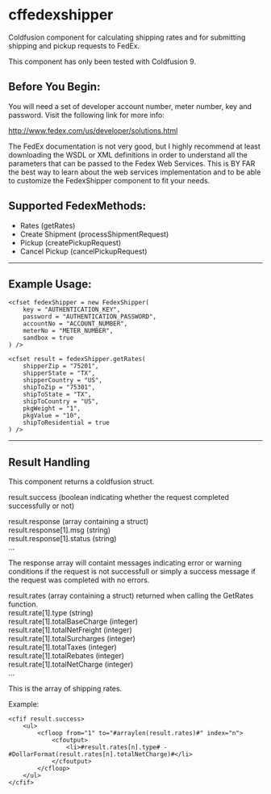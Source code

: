 cffedexshipper
==============

Coldfusion component for calculating shipping rates and for submitting shipping and pickup requests to FedEx.

This component has only been tested with Coldfusion 9. 

Before You Begin:
-----------------

You will need a set of developer account number, meter number, key and password. Visit the following link for more info:

http://www.fedex.com/us/developer/solutions.html

The FedEx documentation is not very good, but I highly recommend at least downloading the WSDL or XML definitions in order to understand all the parameters that can be passed to the Fedex Web Services. This is BY FAR the best way to learn about the web services implementation and to be able to customize the FedexShipper component to fit your needs.

Supported FedexMethods:
------------------

- Rates (getRates)
- Create Shipment (processShipmentRequest)
- Pickup (createPickupRequest)
- Cancel Pickup (cancelPickupRequest)

---------------
Example Usage:
---------------
	
	<cfset fedexShipper = new FedexShipper(
		key = "AUTHENTICATION_KEY",
		password = "AUTHENTICATION_PASSWORD",
		accountNo = "ACCOUNT_NUMBER",
		meterNo = "METER_NUMBER",
		sandbox = true
	) />

	<cfset result = fedexShipper.getRates(
		shipperZip = "75201",
		shipperState = "TX",
		shipperCountry = "US",
		shipToZip = "75301",
		shipToState = "TX",
		shipToCountry = "US",
		pkgWeight = "1",
		pkgValue = "10",
		shipToResidential = true
	) />

------------------
Result Handling
------------------

This component returns a coldfusion struct. 

result.success (boolean indicating whether the request completed successfully or not)

result.response (array containing a struct)  
	result.response[1].msg		(string)  
	result.response[1].status	(string)  
	... 

The response array will containt messages indicating error or warning conditions if the request is not successfull or simply a success message if the request was completed with no errors. 

result.rates (array containing a struct) returned when calling the GetRates function.  
	result.rate[1].type 							(string)  
	result.rate[1].totalBaseCharge		(integer)  
	result.rate[1].totalNetFreight		(integer)  
	result.rate[1].totalSurcharges		(integer)  
	result.rate[1].totalTaxes					(integer)  
	result.rate[1].totalRebates				(integer)  
	result.rate[1].totalNetCharge			(integer)  
	...  

This is the array of shipping rates.

Example:

	<cfif result.success>
		<ul>
			<cfloop from="1" to="#arraylen(result.rates)#" index="n">
				<cfoutput>
					<li>#result.rates[n].type# - #DollarFormat(result.rates[n].totalNetCharge)#</li>
				</cfoutput>
			</cfloop>
		</ul>
	</cfif>